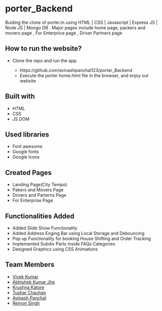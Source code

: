 # porter_Backend
Buiding the clone of porter.in using HTML | CSS | Javascript | Express JS | Node JS | Mongo DB . Major pages include home page, packers and movers page , For Enterprice page , Driver Partners page


## How to run the website?
<ul>
  <li>Clone the repo and run the app.</li>
  <ul>
    <li>https://github.com/avinashpanchal123/porter_Backend</li>
    <li>Execute the porter home.html file in the browser, and enjoy our website</li>
  </ul>
</ul>

## Built with
<ul>
  <li>HTML</li>
  <li>CSS</li>
  <li>JS DOM</li>
</ul>

## Used libraries
<ul>
  <li>Font awesome</li>
  <li>Google fonts</li>
  <li>Google Icons</li>
  
</ul>

## Created Pages 
<ul>
  <li>Landing Page(City Tempo)</li>
  <li>Pakers and Movers Page</li>
  <li>Drivers and Parterns Page</li>
  <li>For Enterprise Page </li>
</ul>

## Functionalities Added
<ul>
  <li>Added Slide Show Functionality</li>
  <li>Added Address Enging Bar using Local Storage and Debouncing</li>
  <li>Pop up Functionality for booking House Shifting and Order Tracking</li>
  <li>Implemented Subdiv Parts inside FAQs Categories</li>
  <li>Designed Graphics using CSS Animations</li>
 
</ul>

## Team Members 
<ul>
  <li><a href="http://github.com/Vivek14kr">Vivek Kumar</a></li>
  <li><a href="https://github.com/AbhishekKumarJha3098">Abhishek Kumar Jha</a></li>
  <li><a href="https://github.com/krushnakatore">Krushna Katore</a></li>
  <li><a href="https://github.com/Tushar-chauhan198">Tushar Chauhan</a></li>
  <li><a href="https://github.com/avinashpanchal123">Avinash Panchal</a></li>
  <li><a href="https://github.com/remonsingh">Remon Singh</a></li>
</ul>
